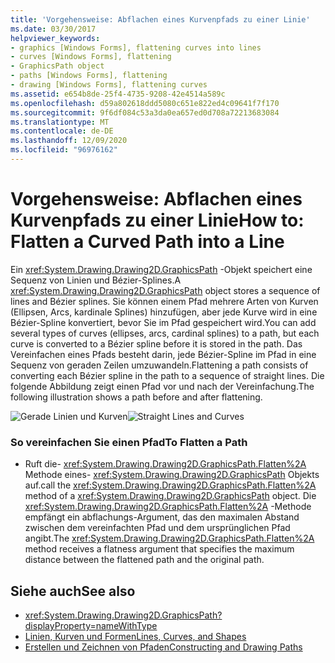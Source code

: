 ```yaml
---
title: 'Vorgehensweise: Abflachen eines Kurvenpfads zu einer Linie'
ms.date: 03/30/2017
helpviewer_keywords:
- graphics [Windows Forms], flattening curves into lines
- curves [Windows Forms], flattening
- GraphicsPath object
- paths [Windows Forms], flattening
- drawing [Windows Forms], flattening curves
ms.assetid: e654b8de-25f4-4735-9208-42e4514a589c
ms.openlocfilehash: d59a802618ddd5080c651e822ed4c09641f7f170
ms.sourcegitcommit: 9f6df084c53a3da0ea657ed0d708a72213683084
ms.translationtype: MT
ms.contentlocale: de-DE
ms.lasthandoff: 12/09/2020
ms.locfileid: "96976162"
---
```

# <a name="how-to-flatten-a-curved-path-into-a-line"></a><span data-ttu-id="91bc8-102">Vorgehensweise: Abflachen eines Kurvenpfads zu einer Linie</span><span class="sxs-lookup"><span data-stu-id="91bc8-102">How to: Flatten a Curved Path into a Line</span></span>
<span data-ttu-id="91bc8-103">Ein <xref:System.Drawing.Drawing2D.GraphicsPath> -Objekt speichert eine Sequenz von Linien und Bézier-Splines.</span><span class="sxs-lookup"><span data-stu-id="91bc8-103">A <xref:System.Drawing.Drawing2D.GraphicsPath> object stores a sequence of lines and Bézier splines.</span></span> <span data-ttu-id="91bc8-104">Sie können einem Pfad mehrere Arten von Kurven (Ellipsen, Arcs, kardinale Splines) hinzufügen, aber jede Kurve wird in eine Bézier-Spline konvertiert, bevor Sie im Pfad gespeichert wird.</span><span class="sxs-lookup"><span data-stu-id="91bc8-104">You can add several types of curves (ellipses, arcs, cardinal splines) to a path, but each curve is converted to a Bézier spline before it is stored in the path.</span></span> <span data-ttu-id="91bc8-105">Das Vereinfachen eines Pfads besteht darin, jede Bézier-Spline im Pfad in eine Sequenz von geraden Zeilen umzuwandeln.</span><span class="sxs-lookup"><span data-stu-id="91bc8-105">Flattening a path consists of converting each Bézier spline in the path to a sequence of straight lines.</span></span> <span data-ttu-id="91bc8-106">Die folgende Abbildung zeigt einen Pfad vor und nach der Vereinfachung.</span><span class="sxs-lookup"><span data-stu-id="91bc8-106">The following illustration shows a path before and after flattening.</span></span>  
  
 <span data-ttu-id="91bc8-107">![Gerade Linien und Kurven](./media/aboutgdip02-art32a.gif "AboutGdip02_Art32A")</span><span class="sxs-lookup"><span data-stu-id="91bc8-107">![Straight Lines and Curves](./media/aboutgdip02-art32a.gif "AboutGdip02_Art32A")</span></span>  
  
### <a name="to-flatten-a-path"></a><span data-ttu-id="91bc8-108">So vereinfachen Sie einen Pfad</span><span class="sxs-lookup"><span data-stu-id="91bc8-108">To Flatten a Path</span></span>  
  
- <span data-ttu-id="91bc8-109">Ruft die- <xref:System.Drawing.Drawing2D.GraphicsPath.Flatten%2A> Methode eines- <xref:System.Drawing.Drawing2D.GraphicsPath> Objekts auf.</span><span class="sxs-lookup"><span data-stu-id="91bc8-109">call the <xref:System.Drawing.Drawing2D.GraphicsPath.Flatten%2A> method of a <xref:System.Drawing.Drawing2D.GraphicsPath> object.</span></span> <span data-ttu-id="91bc8-110">Die <xref:System.Drawing.Drawing2D.GraphicsPath.Flatten%2A> -Methode empfängt ein abflachungs-Argument, das den maximalen Abstand zwischen dem vereinfachten Pfad und dem ursprünglichen Pfad angibt.</span><span class="sxs-lookup"><span data-stu-id="91bc8-110">The <xref:System.Drawing.Drawing2D.GraphicsPath.Flatten%2A> method receives a flatness argument that specifies the maximum distance between the flattened path and the original path.</span></span>  
  
## <a name="see-also"></a><span data-ttu-id="91bc8-111">Siehe auch</span><span class="sxs-lookup"><span data-stu-id="91bc8-111">See also</span></span>

- <xref:System.Drawing.Drawing2D.GraphicsPath?displayProperty=nameWithType>
- [<span data-ttu-id="91bc8-112">Linien, Kurven und Formen</span><span class="sxs-lookup"><span data-stu-id="91bc8-112">Lines, Curves, and Shapes</span></span>](lines-curves-and-shapes.md)
- [<span data-ttu-id="91bc8-113">Erstellen und Zeichnen von Pfaden</span><span class="sxs-lookup"><span data-stu-id="91bc8-113">Constructing and Drawing Paths</span></span>](constructing-and-drawing-paths.md)
